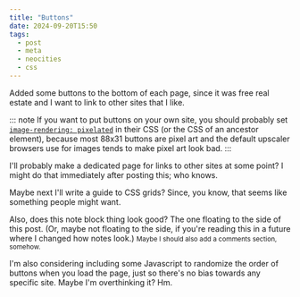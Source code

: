 ```yaml
---
title: "Buttons"
date: 2024-09-20T15:50
tags:
  - post
  - meta
  - neocities
  - css
---
```


Added some buttons to the bottom of each page, since it was free real estate and I want to link to other sites that I like.

::: note
If you want to put buttons on your own site, you should probably set [`image-rendering: pixelated`](https://developer.mozilla.org/en-US/docs/Web/CSS/image-rendering) in their CSS (or the CSS of an ancestor element), because most 88x31 buttons are pixel art and the default upscaler browsers use for images tends to make pixel art look bad.
:::

I'll probably make a dedicated page for links to other sites at some point? I might do that immediately after posting this; who knows.

Maybe next I'll write a guide to CSS grids? Since, you know, that seems like something people might want.

Also, does this note block thing look good? The one floating to the side of this post. (Or, maybe not floating to the side, if you're reading this in a future where I changed how notes look.) <small>Maybe I should also add a comments section, somehow.</small>

I'm also considering including some Javascript to randomize the order of buttons when you load the page, just so there's no bias towards any specific site. Maybe I'm overthinking it? Hm.
